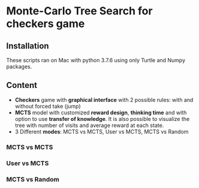 # Monte-Carlo Tree Search for checkers game

## Installation

These scripts ran on Mac with python 3.7.6 using only Turtle and Numpy packages.

## Content

  * **Checkers** game with **graphical interface** with 2 possible rules: with and without forced take (jump)
  * **MCTS** model with customized **reward design**, **thinking time** and with option to use **transfer of knowledge**. It is also possible to visualize the tree with number of visits and average reward at each state.
  * 3 Different **modes**: MCTS vs MCTS, User vs MCTS, MCTS vs Random
  
### MCTS vs MCTS

### User vs MCTS

### MCTS vs Random

